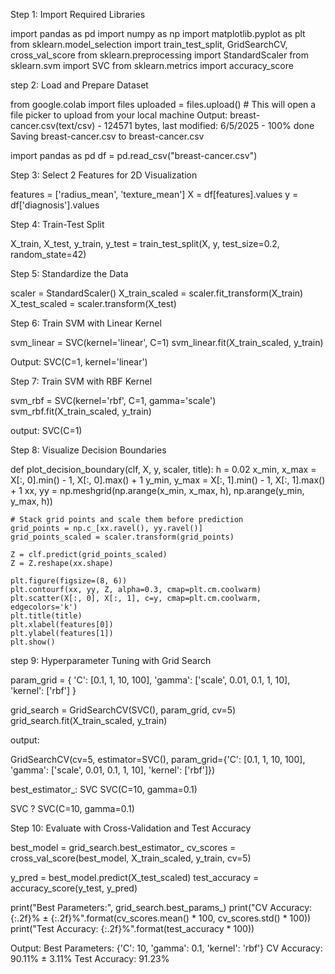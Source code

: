 Step 1: Import Required Libraries

import pandas as pd
import numpy as np
import matplotlib.pyplot as plt
from sklearn.model_selection import train_test_split, GridSearchCV, cross_val_score
from sklearn.preprocessing import StandardScaler
from sklearn.svm import SVC
from sklearn.metrics import accuracy_score

step 2: Load and Prepare Dataset

from google.colab import files
uploaded = files.upload()  # This will open a file picker to upload from your local machine
Output:
breast-cancer.csv(text/csv) - 124571 bytes, last modified: 6/5/2025 - 100% done
Saving breast-cancer.csv to breast-cancer.csv

import pandas as pd
df = pd.read_csv("breast-cancer.csv")

Step 3: Select 2 Features for 2D Visualization

features = ['radius_mean', 'texture_mean']
X = df[features].values
y = df['diagnosis'].values

Step 4: Train-Test Split

X_train, X_test, y_train, y_test = train_test_split(X, y, test_size=0.2, random_state=42)

Step 5: Standardize the Data

scaler = StandardScaler()
X_train_scaled = scaler.fit_transform(X_train)
X_test_scaled = scaler.transform(X_test)

Step 6: Train SVM with Linear Kernel

svm_linear = SVC(kernel='linear', C=1)
svm_linear.fit(X_train_scaled, y_train)

Output:
SVC(C=1, kernel='linear')

Step 7: Train SVM with RBF Kernel

svm_rbf = SVC(kernel='rbf', C=1, gamma='scale')
svm_rbf.fit(X_train_scaled, y_train)

output:
SVC(C=1)

Step 8: Visualize Decision Boundaries

   def plot_decision_boundary(clf, X, y, scaler, title):
    h = 0.02
    x_min, x_max = X[:, 0].min() - 1, X[:, 0].max() + 1
    y_min, y_max = X[:, 1].min() - 1, X[:, 1].max() + 1
    xx, yy = np.meshgrid(np.arange(x_min, x_max, h),
                         np.arange(y_min, y_max, h))
    
    # Stack grid points and scale them before prediction
    grid_points = np.c_[xx.ravel(), yy.ravel()]
    grid_points_scaled = scaler.transform(grid_points)
    
    Z = clf.predict(grid_points_scaled)
    Z = Z.reshape(xx.shape)

    plt.figure(figsize=(8, 6))
    plt.contourf(xx, yy, Z, alpha=0.3, cmap=plt.cm.coolwarm)
    plt.scatter(X[:, 0], X[:, 1], c=y, cmap=plt.cm.coolwarm, edgecolors='k')
    plt.title(title)
    plt.xlabel(features[0])
    plt.ylabel(features[1])
    plt.show()

 step 9: Hyperparameter Tuning with Grid Search

  param_grid = {
    'C': [0.1, 1, 10, 100],
    'gamma': ['scale', 0.01, 0.1, 1, 10],
    'kernel': ['rbf']
}

grid_search = GridSearchCV(SVC(), param_grid, cv=5)
grid_search.fit(X_train_scaled, y_train)

output:

GridSearchCV(cv=5, estimator=SVC(),
             param_grid={'C': [0.1, 1, 10, 100],
                         'gamma': ['scale', 0.01, 0.1, 1, 10],
                         'kernel': ['rbf']})

best_estimator_: SVC
SVC(C=10, gamma=0.1)

SVC
?
SVC(C=10, gamma=0.1)

Step 10: Evaluate with Cross-Validation and Test Accuracy

best_model = grid_search.best_estimator_
cv_scores = cross_val_score(best_model, X_train_scaled, y_train, cv=5)

y_pred = best_model.predict(X_test_scaled)
test_accuracy = accuracy_score(y_test, y_pred)

print("Best Parameters:", grid_search.best_params_)
print("CV Accuracy: {:.2f}% ± {:.2f}%".format(cv_scores.mean() * 100, cv_scores.std() * 100))
print("Test Accuracy: {:.2f}%".format(test_accuracy * 100))

Output:
Best Parameters: {'C': 10, 'gamma': 0.1, 'kernel': 'rbf'}
CV Accuracy: 90.11% ± 3.11%
Test Accuracy: 91.23%



